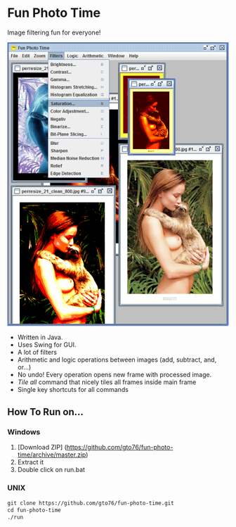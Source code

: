 Fun Photo Time
==============

Image filtering fun for everyone!

![screenshot](/doc/screenshot-01.png)

* Written in Java.
* Uses Swing for GUI.
* A lot of filters
* Arithmetic and logic operations between images (add, subtract, and, or...)
* No undo! Every operation opens new frame with processed image.
* _Tile all_ command that nicely tiles all frames inside main frame
* Single key shortcuts for all commands


How To Run on…
--------------

### Windows
1. [Download ZIP] (https://github.com/gto76/fun-photo-time/archive/master.zip)
2. Extract it
3. Double click on run.bat

### UNIX
```
git clone https://github.com/gto76/fun-photo-time.git
cd fun-photo-time
./run
```

